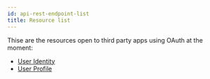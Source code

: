 ```yaml
---
id: api-rest-endpoint-list
title: Resource list
---
```


Thise are the resources open to third party apps using OAuth at the moment:

* [User Identity](api-rest-user-idenity)
* [User Profile](api-rest-user-profile)
